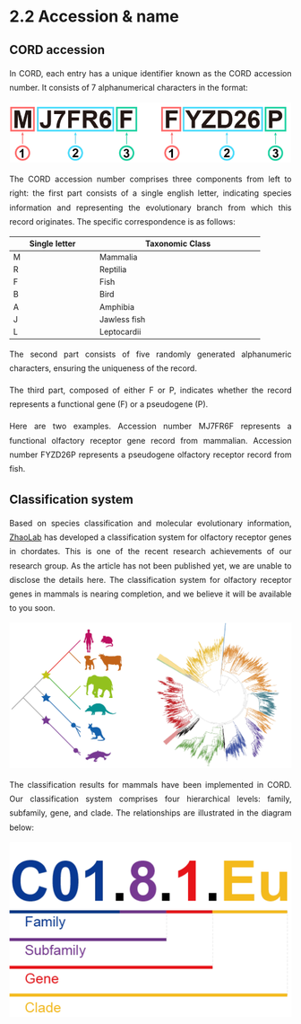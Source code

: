 # 2.2 Accession & name

## CORD accession

<p style="text-align:justify; line-height: 1.8; ">In CORD, each entry has a unique identifier known as the CORD accession number. It consists of 7 alphanumerical characters in the format:</p>

<div style="text-align:center;">
    <img src="../data/2-figures/2-DataIntroduction/2.2.1-accession.webp" alt="accession" needTransformUrl="true" style="zoom:60%;" />
</div>
<p style="text-align:justify; line-height: 1.8; ">The CORD accession number comprises three components from left to right: the first part consists of a single english letter, indicating species information and representing the evolutionary branch from which this record originates. The specific correspondence is as follows:</p>

| <div style="width:10em">Single letter</div> | <div style="width:20em">Taxonomic Class</div> |
| ------------------------------------------- | --------------------------------------------- |
| M                                           | Mammalia                                      |
| R                                           | Reptilia                                      |
| F                                           | Fish                                          |
| B                                           | Bird                                          |
| A                                           | Amphibia                                      |
| J                                           | Jawless fish                                  |
| L                                           | Leptocardii                                   |

<p style="text-align:justify; line-height: 1.8; ">The second part consists of five randomly generated alphanumeric characters, ensuring the uniqueness of the record.</p>

<p style="text-align:justify; line-height: 1.8; ">The third part, composed of either F or P, indicates whether the record represents a functional gene (F) or a pseudogene (P).</p>

<p style="text-align:justify; line-height: 1.8; ">Here are two examples. Accession number MJ7FR6F represents a functional olfactory receptor gene record from mammalian. Accession number FYZD26P represents a pseudogene olfactory receptor record from fish.</p>

## Classification system

<p style="text-align:justify; line-height: 1.8; ">Based on species classification and molecular evolutionary information, <a target="_blank" href="https://zhaolab.shanghaitech.edu.cn/index.html">ZhaoLab</a> has developed a classification system for olfactory receptor genes in chordates. This is one of the recent research achievements of our research group. As the article has not been published yet, we are unable to disclose the details here. The classification system for olfactory receptor genes in mammals is nearing completion, and we believe it will be available to you soon.</p>

<div style="text-align:center;">
    <img src="../data/2-figures/2-DataIntroduction/2.2.2-classification.webp" alt="classification" needTransformUrl="true" />
</div>
<p style="text-align:justify; line-height: 1.8; ">The classification results for mammals have been implemented in CORD. Our classification system comprises four hierarchical levels: family, subfamily, gene, and clade. The relationships are illustrated in the diagram below:</p>

<div style="text-align:center;">
    <img src="../data/2-figures/2-DataIntroduction/2.2.3-classification_name.webp" alt="classification_name" needTransformUrl="true" />
</div>